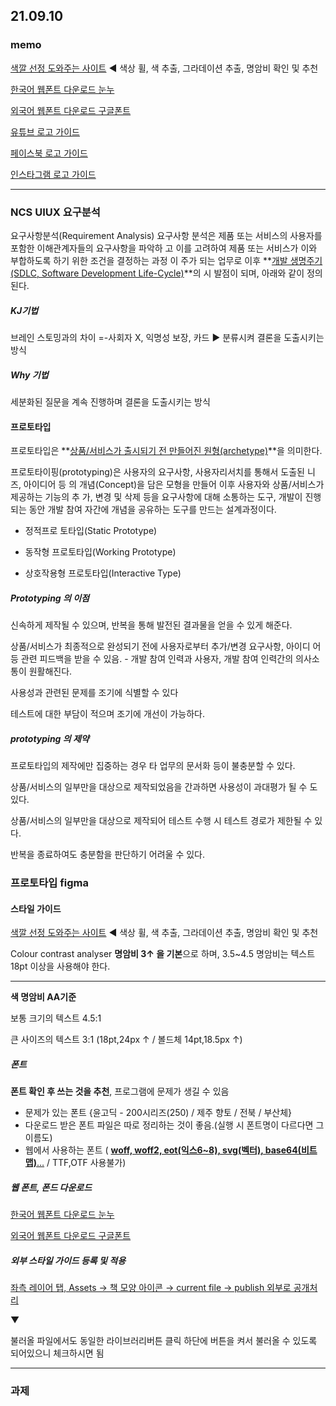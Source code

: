 ##  21.09.10



 ### memo

[색깔 선정 도와주는 사이트](https://color.adobe.com/ko/create/color-wheel) ◀ 색상 휠, 색 추출, 그라데이션 추출, 명암비 확인 및 추천

[한국어 웹폰트 다운로드 눈누](https://noonnu.cc/)

[외국어 웹폰트 다운로드 구글폰트](https://fonts.google.com/?subset=korean)



[유튜브 로고 가이드](https://www.youtube.com/howyoutubeworks/resources/brand-resources/#logos-icons-and-colors)

[페이스북 로고 가이드](https://en.facebookbrand.com/facebookapp/)

[인스타그램 로고 가이드](https://ko-kr.facebook.com/help/instagram/304689166306603)





---

### NCS UIUX 요구분석

요구사항분석(Requirement Analysis) 요구사항 분석은 제품 또는 서비스의 사용자를 포함한 이해관계자들의 요구사항을 파악하 고 이를 고려하여 제품 또는 서비스가 이와 부합하도록 하기 위한 조건을 결정하는 과정 이 주가 되는 업무로 이후 **<u>개발 생명주기(SDLC, Software Development Life-Cycle)</u>**의 시 발점이 되며, 아래와 같이 정의 된다. 



##### KJ기법

브레인 스토밍과의 차이 =-사회자 X, 익명성 보장, 카드 ▶ 분류시켜 결론을 도출시키는 방식



##### Why 기법

세분화된 질문을 계속 진행하며 결론을 도출시키는 방식



#### 프로토타입

프로토타입은 **<u>상품/서비스가 출시되기 전 만들어진 원형(archetype)</u>**을 의미한다. 

프로토타이핑(prototyping)은 사용자의 요구사항, 사용자리서치를 통해서 도출된 니즈, 아이디어 등 의 개념(Concept)을 담은 모형을 만들어 이후 사용자와 상품/서비스가 제공하는 기능의 추 가, 변경 및 삭제 등을 요구사항에 대해 소통하는 도구, 개발이 진행되는 동안 개발 참여 자간에 개념을 공유하는 도구를 만드는 설계과정이다.



- 정적프로 토타입(Static Prototype)

- 동작형 프로토타입(Working Prototype)

- 상호작용형 프로토타입(Interactive Type)





##### Prototyping 의 이점 

신속하게 제작될 수 있으며, 반복을 통해 발전된 결과물을 얻을 수 있게 해준다. 

상품/서비스가 최종적으로 완성되기 전에 사용자로부터 추가/변경 요구사항, 아이디 어 등 관련 피드백을 받을 수 있음. - 개발 참여 인력과 사용자, 개발 참여 인력간의 의사소통이 원활해진다.

사용성과 관련된 문제를 조기에 식별할 수 있다

테스트에 대한 부담이 적으며 조기에 개선이 가능하다.



##### prototyping 의 제약

프로토타입의 제작에만 집중하는 경우 타 업무의 문서화 등이 불충분할 수 있다.

상품/서비스의 일부만을 대상으로 제작되었음을 간과하면 사용성이 과대평가 될 수 도 있다.

상품/서비스의 일부만을 대상으로 제작되어 테스트 수행 시 테스트 경로가 제한될 수 있다. 

 반복을 종료하여도 충분함을 판단하기 어려울 수 있다. 





### 프로토타입 figma 



#### 스타일 가이드

[색깔 선정 도와주는 사이트](https://color.adobe.com/ko/create/color-wheel) ◀ 색상 휠, 색 추출, 그라데이션 추출, 명암비 확인 및 추천

Colour contrast analyser **명암비 3↑ 을 기본**으로 하며, 3.5~4.5 명암비는 텍스트 18pt 이상을 사용해야 한다.

---



**색 명암비 AA기준**

보통 크기의 텍스트 4.5:1

큰 사이즈의 텍스트 3:1 (18pt,24px ↑  /  볼드체 14pt,18.5px ↑)



##### 폰트

**폰트 확인 후 쓰는 것을 추천**, 프로그램에 문제가 생길 수 있음



- 문제가 있는 폰트 {윤고딕 - 200시리즈(250) / 제주 향토 / 전북 / 부산체}
- 다운로드 받은 폰트 파일은 따로 정리하는 것이 좋음.(실행 시 폰트명이 다르다면 그 이름도)
- 웹에서 사용하는 폰트 ( <u>**woff, woff2, eot(익스6~8), svg(벡터), base64(비트맵)**…</u> / TTF,OTF 사용불가)



##### 웹 폰트, 폰드 다운로드

[한국어 웹폰트 다운로드 눈누](https://noonnu.cc/)

[외국어 웹폰트 다운로드 구글폰트](https://fonts.google.com/?subset=korean)



#####  외부 스타일 가이드 등록 및 적용

<u>좌측 레이어 탭, Assets → 책 모양 아이콘 → current file → publish 외부로 공개처리</u>

▼

불러올 파일에서도 동일한 라이브러리버튼 클릭 하단에 버튼을 켜서 불러올 수 있도록 되어있으니 체크하시면 됨



---

### 과제

